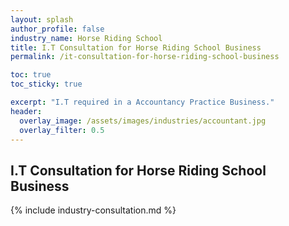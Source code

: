 ```yaml
---
layout: splash 
author_profile: false 
industry_name: Horse Riding School
title: I.T Consultation for Horse Riding School Business
permalink: /it-consultation-for-horse-riding-school-business

toc: true
toc_sticky: true

excerpt: "I.T required in a Accountancy Practice Business."
header:
  overlay_image: /assets/images/industries/accountant.jpg
  overlay_filter: 0.5 
---
```


## I.T Consultation for Horse Riding School Business

{% include industry-consultation.md %}
